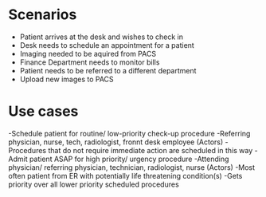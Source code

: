 # Scenarios
 - Patient arrives at the desk and wishes to check in
 - Desk needs to schedule an appointment for a patient
 - Imaging needed to be aquired from PACS
 - Finance Department needs to monitor bills 
 - Patient needs to be referred to a different department
 - Upload new images to PACS

# Use cases
-Schedule patient for routine/ low-priority check-up procedure
 -Referring physician, nurse, tech, radiologist, fronnt desk employee (Actors)
 -Procedures that do not require immediate action are scheduled in this way
-Admit patient ASAP for high priority/ urgency procedure
 -Attending physician/ referring physician, technician, radiologist, nurse (Actors)
 -Most often patient from ER with potentially life threatening condition(s)
 -Gets priority over all lower priority scheduled procedures
 
